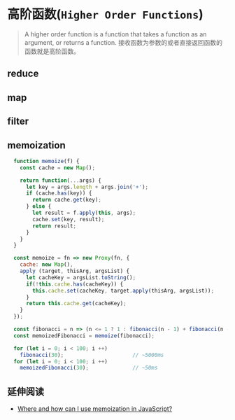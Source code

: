 # 高阶函数(`Higher Order Functions`)

> A higher order function is a function that takes a function as an argument, or returns a function.
> 接收函数为参数的或者直接返回函数的函数就是高阶函数。

## reduce

## map

## filter

## memoization

```js
  function memoize(f) {
    const cache = new Map();

    return function(...args) {
      let key = args.length + args.join('+');
      if (cache.has(key)) {
        return cache.get(key);
      } else {
        let result = f.apply(this, args);
        cache.set(key, result);
        return result;
      }
    }
  }

  const memoize = fn => new Proxy(fn, {
    cache: new Map(),
    apply (target, thisArg, argsList) {
      let cacheKey = argsList.toString();
      if(!this.cache.has(cacheKey)) {
        this.cache.set(cacheKey, target.apply(thisArg, argsList));
      }
      return this.cache.get(cacheKey);
    }
  });

  const fibonacci = n => (n <= 1 ? 1 : fibonacci(n - 1) + fibonacci(n - 2));
  const memoizedFibonacci = memoize(fibonacci);

  for (let i = 0; i < 100; i ++)
    fibonacci(30);                      // ~5000ms
  for (let i = 0; i < 100; i ++)
    memoizedFibonacci(30);              // ~50ms
```

## 延伸阅读

- [Where and how can I use memoization in JavaScript?](https://www.30secondsofcode.org/blog/s/javascript-memoization)